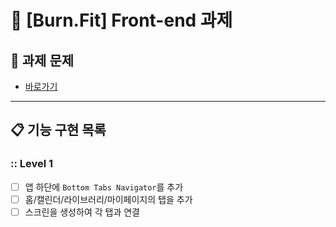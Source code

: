 # 💪 [Burn.Fit] Front-end 과제

## 🎯 **과제 문제**

- [바로가기](/docs/README.md)

---

## 📋 기능 구현 목록

### **:: Level 1**

- [ ] 앱 하단에 `Bottom Tabs Navigator`를 추가
- [ ] 홈/캘린더/라이브러리/마이페이지의 탭을 추가
- [ ] 스크린을 생성하여 각 탭과 연결
